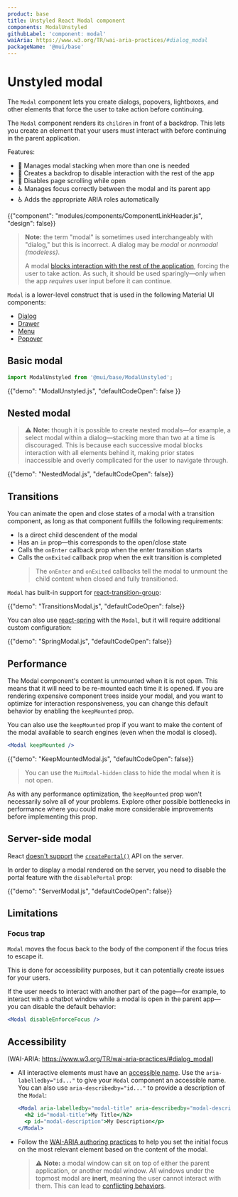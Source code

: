 ```yaml
---
product: base
title: Unstyled React Modal component
components: ModalUnstyled
githubLabel: 'component: modal'
waiAria: https://www.w3.org/TR/wai-aria-practices/#dialog_modal
packageName: '@mui/base'
---
```


# Unstyled modal

<p class="description">The <code>Modal</code> component lets you create dialogs, popovers, lightboxes, and other elements that force the user to take action before continuing.</p>

The `Modal` component renders its `children` in front of a backdrop. This lets you create an element that your users must interact with before continuing in the parent application.

Features:

- 🥞 Manages modal stacking when more than one is needed
- 🔐 Creates a backdrop to disable interaction with the rest of the app
- 🔐 Disables page scrolling while open
- ♿️ Manages focus correctly between the modal and its parent app
- ♿️ Adds the appropriate ARIA roles automatically

{{"component": "modules/components/ComponentLinkHeader.js", "design": false}}

> **Note:** the term "modal" is sometimes used interchangeably with "dialog," but this is incorrect.
> A dialog may be _modal_ or _nonmodal (modeless)_.
>
> A modal [blocks interaction with the rest of the application](https://en.wikipedia.org/wiki/Modal_window), forcing the user to take action.
> As such, it should be used sparingly—only when the app _requires_ user input before it can continue.

<!-- Uncomment the next line, once an unstyled dialog component is added in @mui/base -->
<!-- If you are creating a modal dialog, the [`Dialog`](/material-ui/dialog/) component is better suited for this specific use case. -->

`Modal` is a lower-level construct that is used in the following Material UI components:

- [Dialog](/material-ui/react-dialog/)
- [Drawer](/material-ui/react-drawer/)
- [Menu](/material-ui/react-menu/)
- [Popover](/material-ui/react-popover/)

## Basic modal

```js
import ModalUnstyled from '@mui/base/ModalUnstyled';
```

{{"demo": "ModalUnstyled.js", "defaultCodeOpen": false }}

## Nested modal

> ⚠ **Note:** though it is possible to create nested modals—for example, a select modal within a dialog—stacking more than two at a time is discouraged. This is because each successive modal blocks interaction with all elements behind it, making prior states inaccessible and overly complicated for the user to navigate through.

{{"demo": "NestedModal.js", "defaultCodeOpen": false}}

## Transitions

You can animate the open and close states of a modal with a transition component, as long as that component fulfills the following requirements:

- Is a direct child descendent of the modal
- Has an `in` prop—this corresponds to the open/close state
- Calls the `onEnter` callback prop when the enter transition starts
- Calls the `onExited` callback prop when the exit transition is completed
  > The `onEnter` and `onExited` callbacks tell the modal to unmount the child content when closed and fully transitioned.

`Modal` has built-in support for [react-transition-group](https://github.com/reactjs/react-transition-group):

{{"demo": "TransitionsModal.js", "defaultCodeOpen": false}}

You can also use [react-spring](https://github.com/pmndrs/react-spring) with the `Modal`, but it will require additional custom configuration:

{{"demo": "SpringModal.js", "defaultCodeOpen": false}}

## Performance

The Modal component's content is unmounted when it is not open.
This means that it will need to be re-mounted each time it is opened. If you are rendering expensive component trees inside your modal, and you want to optimize for interaction responsiveness, you can change this default behavior by enabling the `keepMounted` prop.

You can also use the `keepMounted` prop if you want to make the content of the modal available to search engines (even when the modal is closed).

```jsx
<Modal keepMounted />
```

{{"demo": "KeepMountedModal.js", "defaultCodeOpen": false}}

> You can use the `MuiModal-hidden` class to hide the modal when it is not open.

As with any performance optimization, the `keepMounted` prop won't necessarily solve all of your problems.
Explore other possible bottlenecks in performance where you could make more considerable improvements before implementing this prop.

## Server-side modal

React [doesn't support](https://github.com/facebook/react/issues/13097) the [`createPortal()`](https://reactjs.org/docs/portals.html) API on the server.

In order to display a modal rendered on the server, you need to disable the portal feature with the `disablePortal` prop:

{{"demo": "ServerModal.js", "defaultCodeOpen": false}}

## Limitations

### Focus trap

`Modal` moves the focus back to the body of the component if the focus tries to escape it.

This is done for accessibility purposes, but it can potentially create issues for your users.

If the user needs to interact with another part of the page—for example, to interact with a chatbot window while a modal is open in the parent app—you can disable the default behavior:

```jsx
<Modal disableEnforceFocus />
```

## Accessibility

(WAI-ARIA: https://www.w3.org/TR/wai-aria-practices/#dialog_modal)

- All interactive elements must have an [accessible name](https://developer.mozilla.org/en-US/docs/Web/Accessibility/ARIA/Attributes/aria-labelledby). Use the `aria-labelledby="id..."` to give your `Modal` component an accessible name.
  You can also use `aria-describedby="id..."` to provide a description of the `Modal`:

  ```jsx
  <Modal aria-labelledby="modal-title" aria-describedby="modal-description">
    <h2 id="modal-title">My Title</h2>
    <p id="modal-description">My Description</p>
  </Modal>
  ```

- Follow the [WAI-ARIA authoring practices](https://www.w3.org/TR/wai-aria-practices/examples/dialog-modal/dialog.html) to help you set the initial focus on the most relevant element based on the content of the modal.
  > ⚠ **Note:** a modal window can sit on top of either the parent application, or another modal window. _All_ windows under the topmost modal are **inert**, meaning the user cannot interact with them. This can lead to [conflicting behaviors](#focus-trap).
